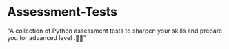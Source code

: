 # Assessment-Tests
"A collection of Python assessment tests to sharpen your skills and prepare you for advanced level .🚀🧠"
